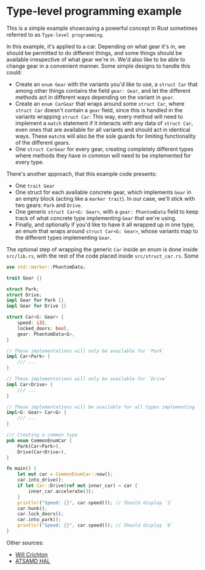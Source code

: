 # Type-level programming example
This is a simple example showcasing a powerful concept in Rust sometimes referred to as `Type-level programming`. 

In this example, it's applied to a car. Depending on what gear it's in, we should be permitted to do different things, and some things should be available irrespective of what gear we're in. We'd also like to be able to change gear in a convenient manner. Some simple designs to handle this could:
* Create an `enum Gear` with the variants you'd like to use, a `struct Car` that among other things contains the field `gear: Gear`, and let the different methods act in different ways depending on the variant in `gear`.
* Create an `enum CarGear` that wraps around some `struct Car`, where `struct Car` doesn't contain a `gear` field, since this is handled in the variants wrapping `struct Car`: This way, every method will need to implement a `match` statement if it interacts with any data of `struct Car`, even ones that are available for all variants and should act in identical ways. These `match`s will also be the sole guards for limiting functionality of the different gears.
* One `struct CarGear` for every gear, creating completely different types where methods they have in common will need to be implemented for every type.

There's another approach, that this example code presents:
* One `trait Gear`
* One struct for each available concrete gear, which implements `Gear` in an empty block (acting like a `marker trait`). In our case, we'll stick with two gears: `Park` and `Drive`.
* One generic `struct Car<G: Gear>`, with a `gear: PhantomData` field to keep track of what concrete type implementing `Gear` that we're using.
* Finally, and optionally if you'd like to have it all wrapped up in one type, an enum that wraps around `struct Car<G: Gear>`, whose variants map to the different types implementing `Gear`.

The optional step of wrapping the generic `Car` inside an enum is done inside `src/lib.rs`, with the rest of the code placed inside `src/struct_car.rs`. Some 

```rust
use std::marker::PhantomData;

trait Gear {}

struct Park;
struct Drive;
impl Gear for Park {}
impl Gear for Drive {}

struct Car<G: Gear> {
    speed: i32,
    locked_doors: bool,
    gear: PhantomData<G>,
}

// These implementations will only be available for `Park`
impl Car<Park> {
    /// ...
}

// These implementations will only be available for `Drive`
impl Car<Drive> {
    /// ...
}

// These implementations will be available for all types implementing `Gear`
impl<G: Gear> Car<G> { 
    /// ...
}

/// Creating a common type
pub enum CommonEnumCar {
    Park(Car<Park>),
    Drive(Car<Drive>),
}

fn main() {
    let mut car = CommonEnumCar::new();
    car.into_drive();
    if let Car::Drive(ref mut inner_car) = car {
        inner_car.accelerate(3);
    }
    println!("Speed: {}", car.speed()); // Should display `3`
    car.honk();
    car.lock_doors();
    car.into_park();
    println!("Speed: {}", car.speed()); // Should display `0`
}
```

Other sources:
* [Will Crichton](https://willcrichton.net/notes/type-level-programming/)
* [ATSAMD HAL](https://docs.rs/atsamd-hal/latest/atsamd_hal/typelevel/index.html)
